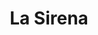 ---
title: "La Sirena"
url: /barcelona/la-sirena-carrer-de-carreras-i-candi/
shop: alimentos congelados
---